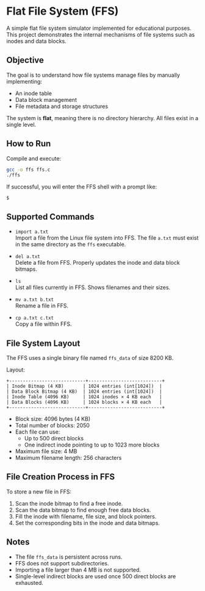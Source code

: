 # Flat File System (FFS)

A simple flat file system simulator implemented for educational purposes.  
This project demonstrates the internal mechanisms of file systems such as inodes and data blocks.

## Objective

The goal is to understand how file systems manage files by manually implementing:
- An inode table
- Data block management
- File metadata and storage structures

The system is **flat**, meaning there is no directory hierarchy. All files exist in a single level.

## How to Run

Compile and execute:

```bash
gcc -o ffs ffs.c
./ffs
```

If successful, you will enter the FFS shell with a prompt like:

```
$ 
```

## Supported Commands

- `import a.txt`  
  Import a file from the Linux file system into FFS. The file `a.txt` must exist in the same directory as the `ffs` executable.

- `del a.txt`  
  Delete a file from FFS. Properly updates the inode and data block bitmaps.

- `ls`  
  List all files currently in FFS. Shows filenames and their sizes.

- `mv a.txt b.txt`  
  Rename a file in FFS.

- `cp a.txt c.txt`  
  Copy a file within FFS.

## File System Layout

The FFS uses a single binary file named `ffs_data` of size 8200 KB.

Layout:

```
+----------------------------+---------------------------+
| Inode Bitmap (4 KB)       | 1024 entries (int[1024])  |
| Data Block Bitmap (4 KB)  | 1024 entries (int[1024])  |
| Inode Table (4096 KB)     | 1024 inodes × 4 KB each   |
| Data Blocks (4096 KB)     | 1024 blocks × 4 KB each   |
+----------------------------+---------------------------+
```

- Block size: 4096 bytes (4 KB)
- Total number of blocks: 2050
- Each file can use:
  - Up to 500 direct blocks
  - One indirect inode pointing to up to 1023 more blocks
- Maximum file size: 4 MB
- Maximum filename length: 256 characters

## File Creation Process in FFS

To store a new file in FFS:
1. Scan the inode bitmap to find a free inode.
2. Scan the data bitmap to find enough free data blocks.
3. Fill the inode with filename, file size, and block pointers.
4. Set the corresponding bits in the inode and data bitmaps.

## Notes

- The file `ffs_data` is persistent across runs.
- FFS does not support subdirectories.
- Importing a file larger than 4 MB is not supported.
- Single-level indirect blocks are used once 500 direct blocks are exhausted.
